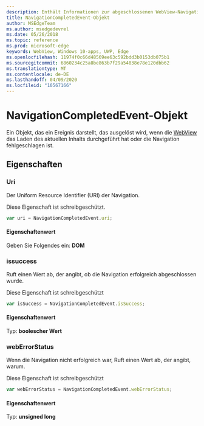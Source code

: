 ```yaml
---
description: Enthält Informationen zur abgeschlossenen WebView-Navigation
title: NavigationCompletedEvent-Objekt
author: MSEdgeTeam
ms.author: msedgedevrel
ms.date: 05/26/2018
ms.topic: reference
ms.prod: microsoft-edge
keywords: WebView, Windows 10-apps, UWP, Edge
ms.openlocfilehash: 11974f0c66d48569ee63c592bdd3b0153db075b1
ms.sourcegitcommit: 6860234c25a8be863b7f29a54838e78e120dbb62
ms.translationtype: MT
ms.contentlocale: de-DE
ms.lasthandoff: 04/09/2020
ms.locfileid: "10567166"
---
```

# NavigationCompletedEvent-Objekt

Ein Objekt, das ein Ereignis darstellt, das ausgelöst wird, wenn die [WebView](../webview.md) das Laden des aktuellen Inhalts durchgeführt hat oder die Navigation fehlgeschlagen ist.

## Eigenschaften
    
### Uri

Der Uniform Resource Identifier (URI) der Navigation.

Diese Eigenschaft ist schreibgeschützt.

```js
var uri = NavigationCompletedEvent.uri;
```

#### Eigenschaftenwert
Geben Sie Folgendes ein: **DOM**

### issuccess

Ruft einen Wert ab, der angibt, ob die Navigation erfolgreich abgeschlossen wurde.

Diese Eigenschaft ist schreibgeschützt

```js
var isSuccess = NavigationCompletedEvent.isSuccess;
```

#### Eigenschaftenwert
Typ: **boolescher Wert**

### webErrorStatus

Wenn die Navigation nicht erfolgreich war, Ruft einen Wert ab, der angibt, warum.

Diese Eigenschaft ist schreibgeschützt

```js
var webErrorStatus = NavigationCompletedEvent.webErrorStatus;
```

#### Eigenschaftenwert
Typ: **unsigned long**
